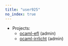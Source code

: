 ```yaml
---
title: "user925"
no_index: true
---
```


* Projects:
  * [ocaml-efl](/projects/ocaml-efl/) (admin)
  * [ocaml-irrlicht](/projects/ocaml-irrlicht/) (admin)
